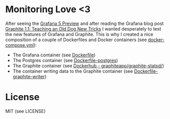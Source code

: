 # Monitoring Love <3

After seeing the [Grafana 5 Preview](https://www.youtube.com/watch?v=BC_YRNpqj5k) and after reading the Grafana blog post [Graphite 1.1: Teaching an Old Dog New Tricks](https://grafana.com/blog/2018/01/11/graphite-1.1-teaching-an-old-dog-new-tricks/?utm_source=blog&utm_campaign=graphite) I wanted desperately to test the new features of Grafana and Graphite. This is why I created a nice composition of a couple of Dockerfiles and Docker containers (see [docker-compose.yml](https://github.com/mahob/monitoringlove/blob/master/docker-compose.yml)):

- The Grafana container (see [Dockerfile](https://github.com/mahob/monitoringlove/blob/master/Dockerfile))
- The Postgres container (see [Dockerfile-postgres](https://github.com/mahob/monitoringlove/blob/master/Dockerfile-postgres))
- The Graphite container (see [Dockerhub - graphiteapp/graphite-statsd/](https://hub.docker.com/r/graphiteapp/graphite-statsd/))
- The container writing data to the Graphite container (see [Dockerfile-graphite-writer](https://github.com/mahob/monitoringlove/blob/master/Dockerfile-graphite-writer))

# License
MIT (see LICENSE)